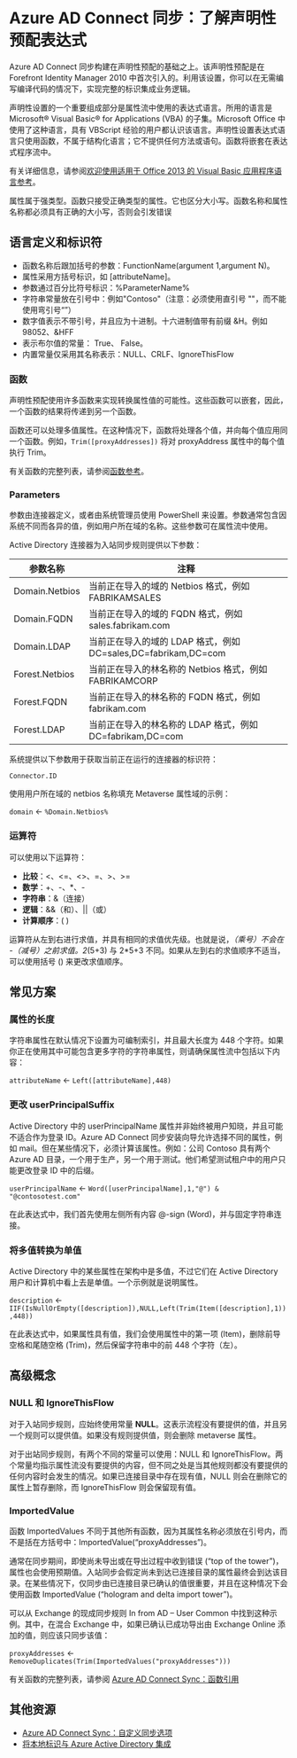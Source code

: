 <properties
	pageTitle="Azure AD Connect 同步：了解声明性预配表达式 | Azure"
	description="说明声明性设置表达式"
	services="active-directory"
	documentationCenter=""
	authors="andkjell"
	manager="stevenpo"
	editor=""/>

<tags
	ms.service="active-directory"
	ms.date="04/14/2016"
	wacn.date="06/14/2016"/>


# Azure AD Connect 同步：了解声明性预配表达式

Azure AD Connect 同步构建在声明性预配的基础之上。该声明性预配是在 Forefront Identity Manager 2010 中首次引入的。利用该设置，你可以在无需编写编译代码的情况下，实现完整的标识集成业务逻辑。

声明性设置的一个重要组成部分是属性流中使用的表达式语言。所用的语言是 Microsoft® Visual Basic® for Applications (VBA) 的子集。Microsoft Office 中使用了这种语言，具有 VBScript 经验的用户都认识该语言。声明性设置表达式语言只使用函数，不属于结构化语言；它不提供任何方法或语句。函数将嵌套在表达式程序流中。

有关详细信息，请参阅[欢迎使用适用于 Office 2013 的 Visual Basic 应用程序语言参考](https://msdn.microsoft.com/library/gg264383.aspx)。

属性属于强类型。函数只接受正确类型的属性。它也区分大小写。函数名称和属性名称都必须具有正确的大小写，否则会引发错误

## 语言定义和标识符

- 函数名称后跟加括号的参数：FunctionName(argument 1,argument N)。
- 属性采用方括号标识，如 [attributeName]。
- 参数通过百分比符号标识：%ParameterName%
- 字符串常量放在引号中：例如"Contoso"（注意：必须使用直引号 ""，而不能使用弯引号“”）
- 数字值表示不带引号，并且应为十进制。十六进制值带有前缀 &H。例如98052、&HFF
- 表示布尔值的常量： True、 False。
- 内置常量仅采用其名称表示：NULL、CRLF、IgnoreThisFlow

### 函数
声明性预配使用许多函数来实现转换属性值的可能性。这些函数可以嵌套，因此，一个函数的结果将传递到另一个函数。

函数还可以处理多值属性。在这种情况下，函数将处理各个值，并向每个值应用同一个函数。例如，`Trim([proxyAddresses])` 将对 proxyAddress 属性中的每个值执行 Trim。

有关函数的完整列表，请参阅[函数参考](/documentation/articles/active-directory-aadconnectsync-functions-reference/)。

### Parameters

参数由连接器定义，或者由系统管理员使用 PowerShell 来设置。参数通常包含因系统不同而各异的值，例如用户所在域的名称。这些参数可在属性流中使用。

Active Directory 连接器为入站同步规则提供以下参数：

| 参数名称 | 注释 |
| --- | --- |
| Domain.Netbios | 当前正在导入的域的 Netbios 格式，例如 FABRIKAMSALES |
| Domain.FQDN | 当前正在导入的域的 FQDN 格式，例如 sales.fabrikam.com |
| Domain.LDAP | 当前正在导入的域的 LDAP 格式，例如 DC=sales,DC=fabrikam,DC=com |
| Forest.Netbios | 当前正在导入的林名称的 Netbios 格式，例如 FABRIKAMCORP |
| Forest.FQDN | 当前正在导入的林名称的 FQDN 格式，例如 fabrikam.com |
| Forest.LDAP | 当前正在导入的林名称的 LDAP 格式，例如 DC=fabrikam,DC=com |

系统提供以下参数用于获取当前正在运行的连接器的标识符：

`Connector.ID`

使用用户所在域的 netbios 名称填充 Metaverse 属性域的示例：

`domain` <- `%Domain.Netbios%`

### 运算符

可以使用以下运算符：

- **比较**：<、<=、<>、=、>、>=
- **数学**：+、-、*、-
- **字符串**：&（连接）
- **逻辑**：&&（和）、||（或）
- **计算顺序**：( )

运算符从左到右进行求值，并具有相同的求值优先级。也就是说，*（乘号）不会在 -（减号）之前求值。2*(5+3) 与 2*5+3 不同。如果从左到右的求值顺序不适当，可以使用括号 () 来更改求值顺序。

## 常见方案

### 属性的长度

字符串属性在默认情况下设置为可编制索引，并且最大长度为 448 个字符。如果你正在使用其中可能包含更多字符的字符串属性，则请确保属性流中包括以下内容：

`attributeName` <- `Left([attributeName],448)`

### 更改 userPrincipalSuffix

Active Directory 中的 userPrincipalName 属性并非始终被用户知晓，并且可能不适合作为登录 ID。Azure AD Connect 同步安装向导允许选择不同的属性，例如 mail。但在某些情况下，必须计算该属性。例如：公司 Contoso 具有两个 Azure AD 目录，一个用于生产，另一个用于测试。他们希望测试租户中的用户只能更改登录 ID 中的后缀。

`userPrincipalName` <- `Word([userPrincipalName],1,"@") & "@contosotest.com"`

在此表达式中，我们首先使用左侧所有内容 @-sign (Word)，并与固定字符串连接。

### 将多值转换为单值

Active Directory 中的某些属性在架构中是多值，不过它们在 Active Directory 用户和计算机中看上去是单值。一个示例就是说明属性。

`description` <- `IIF(IsNullOrEmpty([description]),NULL,Left(Trim(Item([description],1)),448))`

在此表达式中，如果属性具有值，我们会使用属性中的第一项 (Item)，删除前导空格和尾随空格 (Trim)，然后保留字符串中的前 448 个字符（左）。

## 高级概念

### NULL 和 IgnoreThisFlow

对于入站同步规则，应始终使用常量 **NULL**。这表示流程没有要提供的值，并且另一个规则可以提供值。如果没有规则提供值，则会删除 metaverse 属性。

对于出站同步规则，有两个不同的常量可以使用：NULL 和 IgnoreThisFlow。两个常量均指示属性流没有要提供的内容，但不同之处是当其他规则都没有要提供的任何内容时会发生的情况。如果已连接目录中存在现有值，NULL 则会在删除它的属性上暂存删除，而 IgnoreThisFlow 则会保留现有值。

### ImportedValue

函数 ImportedValues 不同于其他所有函数，因为其属性名称必须放在引号内，而不是括在方括号中：ImportedValue(“proxyAddresses”)。

通常在同步期间，即使尚未导出或在导出过程中收到错误 (“top of the tower”)，属性也会使用预期值。入站同步会假定尚未到达已连接目录的属性最终会到达该目录。在某些情况下，仅同步由已连接目录已确认的值很重要，并且在这种情况下会使用函数 ImportedValue (“hologram and delta import tower”)。

可以从 Exchange 的现成同步规则 In from AD – User Common 中找到这种示例。其中，在混合 Exchange 中，如果已确认已成功导出由 Exchange Online 添加的值，则应该只同步该值：

`proxyAddresses` <- `RemoveDuplicates(Trim(ImportedValues("proxyAddresses")))`

有关函数的完整列表，请参阅 [Azure AD Connect Sync：函数引用](/documentation/articles/active-directory-aadconnectsync-functions-reference/)


## 其他资源

* [Azure AD Connect Sync：自定义同步选项](/documentation/articles/active-directory-aadconnectsync-whatis/)
* [将本地标识与 Azure Active Directory 集成](/documentation/articles/active-directory-aadconnect/)
 
<!--Image references-->

<!---HONumber=Mooncake_0606_2016-->